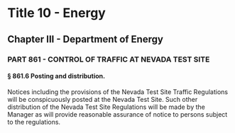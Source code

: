 
# Title 10 - Energy
## Chapter III - Department of Energy
### PART 861 - CONTROL OF TRAFFIC AT NEVADA TEST SITE
#### § 861.6 Posting and distribution.

Notices including the provisions of the Nevada Test Site Traffic Regulations will be conspicuously posted at the Nevada Test Site. Such other distribution of the Nevada Test Site Regulations will be made by the Manager as will provide reasonable assurance of notice to persons subject to the regulations.

